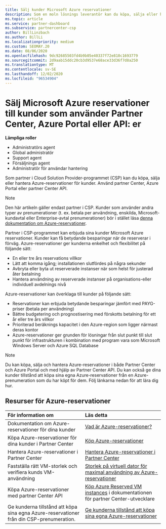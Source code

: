 ```yaml
---
title: Sälj kunder Microsoft Azure reservationer
description: Som en moln lösnings leverantör kan du köpa, sälja eller hantera Azure-reservationer för kunder. Använd partner Center, Azure Portal eller partner Center API.
ms.topic: article
ms.service: partner-dashboard
ms.subservice: partnercenter-csp
author: BillLinzbach
ms.author: BillLi
ms.localizationpriority: medium
ms.custom: SEOMAY.20
ms.date: 08/06/2020
ms.openlocfilehash: 9dc92685503fd4b9b05e40337f72e810c1693779
ms.sourcegitcommit: 2d9aab15ddc20cb3d9537e68ace33d36f7d8a250
ms.translationtype: MT
ms.contentlocale: sv-SE
ms.lasthandoff: 12/02/2020
ms.locfileid: "96534904"
---
```

# <a name="sell-microsoft-azure-reservations-to-customers-using-partner-center-the-azure-portal-or-apis"></a>Sälj Microsoft Azure reservationer till kunder som använder Partner Center, Azure Portal eller API: er

**Lämpliga roller**

- Administratörs agent
- Global administratör
- Support agent
- Försäljnings agent
- Administratör för användar hantering

Som partner i Cloud Solution Provider-programmet (CSP) kan du köpa, sälja eller hantera Azure-reservationer för kunder. Använd partner Center, Azure Portal eller partner Center API.

> [!NOTE]
> Den här artikeln gäller endast partner i CSP. Kunder som använder andra typer av prenumerationer (t. ex. betala per användning, enskilda, Microsoft-kundavtal eller Enterprise-avtal prenumerationer) bör i stället läsa [denna dokumentation om Azure-reservationer](/azure/cost-management-billing/reservations).

Partner i CSP-programmet kan erbjuda sina kunder Microsoft Azure reservationer. Kunder kan få betydande besparingar när de reserverar i förväg. Azure-reservationer ger kunderna enkelhet och flexibilitet på följande sätt:

- En eller tre års reservations villkor
- Lätt att komma igång; installationen slutfördes på några sekunder
- Avbryta eller byta ut reserverade instanser när som helst för justerad åter betalning
- Hantera användning av reserverade instanser på organisations-eller individuell avdelnings nivå

Azure-reservationer kan överklaga till kunder på följande sätt:

- Reservationer kan erbjuda betydande besparingar jämfört med PAYG-priser (betala per användning)
- Bättre budgetering och prognostisering med förskotts betalning för ett år eller tre års villkor
- Prioriterad beräknings kapacitet i den Azure-region som ligger närmast deras kontor
- Azure-reservationer ger grunden för lösningar från slut punkt till slut punkt för infrastrukturen i kombination med program vara som Microsoft Windows Server och Azure SQL Database

>[!NOTE]
> Du kan köpa, sälja och hantera Azure-reservationer i både Partner Center och Azure Portal och med hjälp av Partner Center API. Du kan också ge dina kunder tillstånd att köpa sina egna Azure-reservationer från en Azure-prenumeration som du har köpt för dem. Följ länkarna nedan för att lära dig hur.

## <a name="azure-reservations-resources"></a>Resurser för Azure-reservationer

|**För information om**   |**Läs detta**    |
|:-----------------------------|:-----------------|
| Dokumentation om Azure-reservationer för dina kunder | [Vad är Azure-reservationer?](/azure/billing/billing-save-compute-costs-reservations)
|Köpa Azure-reservationer för dina kunder i Partner Center   |[Köp Azure-reservationer](azure-reservations-buying.md)
|Hantera Azure-reservationer i Partner Center | [Hantera Azure-reservationer i Partner Center](azure-reservations-manage.md)
|Fastställa rätt VM-storlek och verifiera kunds VM-användning   |[Storlek på virtuell dator för maximal användning av Azure-reservationer](azure-usage.md)   |
|Köpa Azure-reservationer med partner Center API | [Köp Azure Reserved VM instances](/partner-center/develop/purchase-azure-reservations) i dokumentationen för partner Center-utvecklare   |
|Ge kunderna tillstånd att köpa sina egna Azure-reservationer från din CSP-prenumeration. | [Ge kunderna tillstånd att köpa sina egna Azure-reservationer](give-customers-permission.md)   |